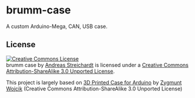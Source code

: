 # brumm-case

A custom Arduino-Mega, CAN, USB case.

## License

<a rel="license" href="http://creativecommons.org/licenses/by-sa/3.0/"><img alt="Creative Commons License" style="border-width:0" src="https://i.creativecommons.org/l/by-sa/3.0/88x31.png" /></a><br /><span xmlns:dct="http://purl.org/dc/terms/" property="dct:title">brumm case</span> by <a xmlns:cc="http://creativecommons.org/ns#" href="https://github.com/m0ppers" property="cc:attributionName" rel="cc:attributionURL">Andreas Streichardt</a> is licensed under a <a rel="license" href="http://creativecommons.org/licenses/by-sa/3.0/">Creative Commons Attribution-ShareAlike 3.0 Unported License</a>.

This project is largely based on <a xmlns:dct="http://purl.org/dc/terms/" property="dct:title" href="https://github.com/zygmuntw/3D-Printed-Case-for-Arduino">3D Printed Case for Arduino</a> by <a xmlns:cc="http://creativecommons.org/ns#" href="https://github.com/zygmuntw" property="cc:attributionName" rel="cc:attributionURL">Zygmunt Wojcik</a> (Creative Commons Attribution-ShareAlike 3.0 Unported License)